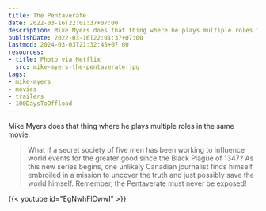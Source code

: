 ```yaml
---
title: The Pentaverate
date: 2022-03-16T22:01:37+07:00
description: Mike Myers does that thing where he plays multiple roles in the same movie.
publishDate: 2022-03-16T22:01:37+07:00
lastmod: 2024-03-03T21:32:45+07:00
resources:
- title: Photo via Netflix
  src: mike-myers-the-pentaverate.jpg
tags:
- mike-myers
- movies
- trailers
- 100DaysToOffload
---
```


Mike Myers does that thing where he plays multiple roles in the same movie.

> What if a secret society of five men has been working to influence world events for the greater good since the Black Plague of 1347? As this new series begins, one unlikely Canadian journalist finds himself embroiled in a mission to uncover the truth and just possibly save the world himself. Remember, the Pentaverate must never be exposed!

{{< youtube id="EgNwhFlCwwI" >}}
